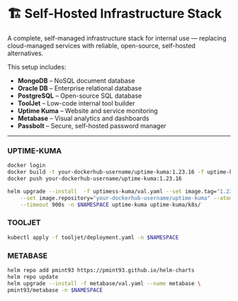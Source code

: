 # 🏗️ Self-Hosted Infrastructure Stack

A complete, self-managed infrastructure stack for internal use — replacing cloud-managed services with reliable, open-source, self-hosted alternatives.

This setup includes:

- **MongoDB** – NoSQL document database
- **Oracle DB** – Enterprise relational database
- **PostgreSQL** – Open-source SQL database
- **ToolJet** – Low-code internal tool builder
- **Uptime Kuma** – Website and service monitoring
- **Metabase** – Visual analytics and dashboards
- **Passbolt** – Secure, self-hosted password manager

---

### UPTIME-KUMA
```bash
docker login
docker build -t your-dockerhub-username/uptime-kuma:1.23.16 -f uptime-kuma/Dockerfile .
docker push your-dockerhub-username/uptime-kuma:1.23.16

helm upgrade --install  -f uptimess-kuma/val.yaml --set image.tag="1.23.16" \
    --set image.repository="your-dockerhub-username/uptime-kuma" --atomic --cleanup-on-fail  \
    --timeout 900s -n $NAMESPACE uptime-kuma uptime-kuma/k8s/

```

### TOOLJET

```bash
kubectl apply -f tooljet/deployment.yaml -n $NAMESPACE 

```

### METABASE

```bash
helm repo add pmint93 https://pmint93.github.io/helm-charts
helm repo update
helm upgrade --install -f metabase/val.yaml --name metabase \
pmint93/metabase -n $NAMESPACE 

```